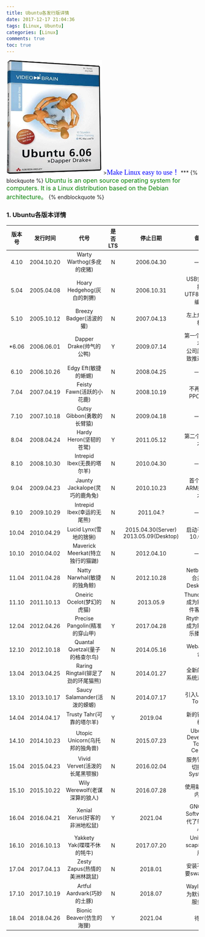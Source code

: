 ```yaml
---
title: Ubuntu各发行版详情
date: 2017-12-17 21:04:36
tags: [Linux, Ubuntu]
categories: [Linux] 
comments: true
toc: true
---
```

<img src="Ubuntu各发行版详情/首发6.06.jpg" width="250" height="300" />
><font color=#0000FF face="微软雅黑" size=4>Make Linux easy to use！</font>
***
{% blockquote %}
<font size=3 color="green">Ubuntu is an open source operating system for computers. It is a Linux distribution based on the Debian architecture。</font>    
{% endblockquote %}


### 1. Ubuntu各版本详情
|  版本号  |    发行时间    |            代号             | 是否LTS |                   停止日期                   |           备注            |
| :---: | :--------: | :-----------------------: | :---: | :--------------------------------------: | :---------------------: |
| 4.10  | 2004.10.20 |   Warty Warthog(多疣的疣猪)    |   N   |                2006.04.30                |           ——            |
| 5.04  | 2005.04.08 |   Hoary Hedgehog(灰白的刺猬)   |   N   |                2006.10.31                |  USB安装支持</br>UTF8为默认编码  |
| 5.10  | 2005.10.12 |    Breezy Badger(活波的獾)    |   N   |                2007.04.13                |         左上角新图标          |
| *6.06 | 2006.06.01 |    Dapper Drake(帅气的公鸭)    |   Y   |                2009.07.14                | 第一个LTS版本</br>公司原因导致推迟发布 |
| 6.10  | 2006.10.26 |      Edgy Eft(敏捷的蜥蜴)      |   N   |                2008.04.25                |           ——            |
| 7.04  | 2007.04.19 |    Feisty Fawn(活跃的小花鹿)    |   N   |                2008.10.19                |        不再支持PPC架构        |
| 7.10  | 2007.10.18 |   Gutsy Gibbon(勇敢的长臂猿)    |   N   |                2009.04.18                |           ——            |
| 8.04  | 2008.04.24 |    Hardy Heron(坚韧的苍鹭)     |   Y   |                2011.05.12                |        第二个LTS版本         |
| 8.10  | 2008.10.30 |   Intrepid Ibex(无畏的塔尔羊)   |   N   |                2010.04.30                |           ——            |
| 9.04  | 2009.04.23 | Jaunty Jackalope(灵巧的鹿角兔)  |   N   |                2010.10.23                |       首个支持ARM架构版本       |
| 9.10  | 2009.10.29 |   Intrepid Ibex(幸运的无尾熊)   |   N   |                2011.04.?                 |           ——            |
| 10.04 | 2010.04.29 |     Lucid Lynx(雪地的猞猁)     |   N   | 2015.04.30(Server)</br>2013.05.09(Desktop) |      启动子版本10.04.X       |
| 10.10 | 2010.04.02 | Maverick Meerkat(特立独行的猫鼬) |   N   |                2012.04.10                |           ——            |
| 11.04 | 2011.04.28 |   Natty Narwhal(敏捷的独角鲸)   |   N   |                2012.10.28                |   Netbook版合并到Desktop版   |
| 11.10 | 2011.10.13 |   Oneiric Ocelot(梦幻的虎猫)   |   N   |                2013.05.9                 |  Thunderbird成为默认邮件客户端   |
| 12.04 | 2012.04.26 |   Precise Pangolin(精准的穿山甲)   |   Y   |                2017.04.28                 |  Rtythmbox成为默认音乐播放器   |
| 12.10 | 2012.10.18 |   Quantal Quetzal(量子的格查尔鸟)   |   N   |                2014.05.16                 |  Webapp整合   |
| 13.04 | 2013.04.25 |   Raring Ringtail(铆足了劲的环尾猫熊)   |   N   |                2014.01.27                 |  全新的关闭系统对话框   |
| 13.10 | 2013.10.17 |   Saucy Salamander(活泼的蝾螈)   |   N   |                2014.07.17                 |  引入Ubuntu Touch   |
| 14.04 | 2014.04.17 |   Trusty Tahr(可靠的塔尔羊)   |   Y   |                2019.04                 |  新的锁屏风格   |
| 14.10 | 2014.10.23 |   Utopic Unicorn(乌托邦的独角兽)   |   N   |                2015.07.23                 |  Ubuntu Developer Tools Centre   |
| 15.04 | 2015.04.23 |   Vivid Vervet(活泼的长尾黑颚猴)   |   N   |                2016.02.04                 |  服务管理器切换为Systemd   |
| 15.10 | 2015.10.22 |   Wily Werewolf(老谋深算的狼人)   |   N   |                2016.07.28                 |  使用新的4.2内核   |
| 16.04 | 2016.04.21 |   Xenial Xerus(好客的非洲地松鼠)   |   Y   |                2021.04                 |  GNOME Software替代了软件中心   |
| 16.10 | 2016.10.13 |   Yakkety Yak(喋喋不休的牦牛)   |   N   |                2017.07.20                 |  Unity 8, scap格式应用   |
| 17.04 | 2017.04.13 |   Zesty Zapus(热情的美洲林跳鼠)   |   N   |                2018.01                 |  安装不再需要swap分区   |
| 17.10 | 2017.10.19 |   Artful Aardvark(巧妙的土豚)   |   N   |                2018.07                 |  Wayland作为默认显示服务器   |
| 18.04 | 2018.04.26 |   Bionic Beaver(仿生的海狸)   |   Y   |                2021.04                 |  待定   |
